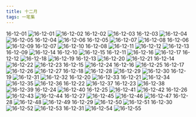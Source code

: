 ```yaml
---
title: 十二月
tags: 一笔集
---
```

16-12-01
![16-12-01](https://lh3.googleusercontent.com/-PifD8jfDoCQ/WGgq2LIjk1I/AAAAAAAAAVo/eOLIt1nfofU/I/16-12-01.jpg)
![16-12-02](https://lh3.googleusercontent.com/-q09Gk16VG7w/WGgq2SIu1bI/AAAAAAAAAVs/6UU8k4457jY/I/16-12-02.jpg)
16-12-02
![16-12-03](https://lh3.googleusercontent.com/-ix2KSIFFl_c/WGgq2jojCaI/AAAAAAAAAVw/HyITeCtjOwA/I/16-12-03.jpg)
16-12-03
![16-12-04](https://lh3.googleusercontent.com/-MHMu4NqJKm4/WGgq2y3xCzI/AAAAAAAAAV0/kyAWl3hC6q4/I/16-12-04.jpg)
![16-12-05](https://lh3.googleusercontent.com/-lLHaa2ervFk/WGgq3PgEYyI/AAAAAAAAAV4/Bk8Hi3xOe9w/I/16-12-05.jpg)
16-12-04
![16-12-06](https://lh3.googleusercontent.com/-qfN0lAYQrj8/WGgq3Q-h0NI/AAAAAAAAAV8/mj_5cm84s4k/I/16-12-06.jpg)
16-12-05
![16-12-07](https://lh3.googleusercontent.com/-CeHISogqs0k/WGgq3g5IVgI/AAAAAAAAAWA/5UDANjQT34M/I/16-12-07.jpg)
![16-12-08](https://lh3.googleusercontent.com/-CsC5py2mq-4/WGgq35Dz_WI/AAAAAAAAAWE/_gSCPc-mdoo/I/16-12-08.jpg)
16-12-06
![16-12-09](https://lh3.googleusercontent.com/-MynLlF41J2g/WGgq4HcrVzI/AAAAAAAAAWI/r7tQsxSxcU4/I/16-12-09.jpg)
16-12-07
![16-12-10](https://lh3.googleusercontent.com/-GlCAkC5ypWY/WGgq4Q5bmwI/AAAAAAAAAWM/1BCH7OJQACQ/I/16-12-10.jpg)
16-12-08
![16-12-11](https://lh3.googleusercontent.com/-B1Q9ew0l8pI/WGgq4j7QuHI/AAAAAAAAAWQ/yVa3P3YZr2Q/I/16-12-11.jpg)
![16-12-12](https://lh3.googleusercontent.com/-TZCJkd13Gx0/WGgq42xSrgI/AAAAAAAAAWU/w-zY9z5aeac/I/16-12-12.jpg)
![16-12-13](https://lh3.googleusercontent.com/-GNsEDIkQRvw/WGgq5HKBKxI/AAAAAAAAAWY/z38E7ADJsFA/I/16-12-13.jpg)
16-12-09
![16-12-14](https://lh3.googleusercontent.com/-FTRI5fXko74/WGgq5TO__7I/AAAAAAAAAWc/Ga-2GP8smHo/I/16-12-14.jpg)
16-12-10
![16-12-15](https://lh3.googleusercontent.com/-AJke6F42Jos/WGgq5aHQFbI/AAAAAAAAAWg/10se7vFrK4U/I/16-12-15.jpg)
16-12-11
![16-12-16](https://lh3.googleusercontent.com/-AghHru8qUQM/WGgq5xiC0yI/AAAAAAAAAWk/wG2J-jkD__E/I/16-12-16.jpg)
![16-12-17](https://lh3.googleusercontent.com/-BfRej5BF1ZU/WGgq6D67quI/AAAAAAAAAWo/N9ho3j73yiQ/I/16-12-17.jpg)
16-12-12
![16-12-18](https://lh3.googleusercontent.com/-MdALJncUSuk/WGgq6MtoaaI/AAAAAAAAAWs/7zN1gLcAKDg/I/16-12-18.jpg)
![16-12-19](https://lh3.googleusercontent.com/-PxDUK-NiIb8/WGgq6SXm0EI/AAAAAAAAAWw/vKPIiKXupJU/I/16-12-19.jpg)
16-12-13
![16-12-20](https://lh3.googleusercontent.com/-m4hQCk3i40U/WGgq6iI2AHI/AAAAAAAAAW0/ct-h_fzyYO8/I/16-12-20.jpg)
![16-12-21](https://lh3.googleusercontent.com/-t1klBhNzb9U/WGgq62USX7I/AAAAAAAAAW4/K0iOhMMsqgA/I/16-12-21.jpg)
16-12-14
![16-12-22](https://lh3.googleusercontent.com/-BHJE9IWvlvk/WGgq7BgboyI/AAAAAAAAAW8/UgtmFIcH4Sg/I/16-12-22.jpg)
![16-12-23](https://lh3.googleusercontent.com/-GxdXqdfNg8c/WGgq7rXRHBI/AAAAAAAAAXA/8H3YVPH84lU/I/16-12-23.jpg)
16-12-15
![16-12-24](https://lh3.googleusercontent.com/-MxvgkZ8w3ys/WGgq7yGEF8I/AAAAAAAAAXE/1AxzRldbTbg/I/16-12-24.jpg)
16-12-16
![16-12-25](https://lh3.googleusercontent.com/-XzrgFYnWRpM/WGgq8IEA4xI/AAAAAAAAAXI/nvlZzByDzNo/I/16-12-25.jpg)
16-12-17
![16-12-26](https://lh3.googleusercontent.com/-Y7vrGaNwdiw/WGgq8ZAwjkI/AAAAAAAAAXM/5zwEdypLXDs/I/16-12-26.jpg)
![16-12-27](https://lh3.googleusercontent.com/-cpcDq14Ih4w/WGgq8kXYiII/AAAAAAAAAXQ/wDgOGMdxvYM/I/16-12-27.jpg)
16-12-18
![16-12-28](https://lh3.googleusercontent.com/-lAsRUdwwGxA/WGgq8w2D0OI/AAAAAAAAAXU/b0rZKmDyAgM/I/16-12-28.jpg)
![16-12-29](https://lh3.googleusercontent.com/-3INgoTq4Eoo/WGgq9KzvLMI/AAAAAAAAAXY/_VbkbhNaU00/I/16-12-29.jpg)
![16-12-30](https://lh3.googleusercontent.com/-4QSot07dcAI/WGgq9Q8iA9I/AAAAAAAAAXc/OOkp22gh0wI/I/16-12-30.jpg)
16-12-19
![16-12-31](https://lh3.googleusercontent.com/-RvSXOA_0cjU/WGgq9u_gJSI/AAAAAAAAAXg/uleaVDsK7_A/I/16-12-31.jpg)
![16-12-32](https://lh3.googleusercontent.com/-BsDDgi-XCl8/WGgq-PNG1yI/AAAAAAAAAXk/YxsrEupDPeQ/I/16-12-32.jpg)
16-12-20
![16-12-33](https://lh3.googleusercontent.com/-OZNRLoKKLak/WGgq-TSqkaI/AAAAAAAAAXo/ugzsbaC3vGM/I/16-12-33.jpg)
16-12-21
![16-12-34](https://lh3.googleusercontent.com/-GPuBEO5hApk/WGgq-qTrFnI/AAAAAAAAAXs/QKkrlgfHSFE/I/16-12-34.jpg)
![16-12-35](https://lh3.googleusercontent.com/-VCfdpRAT1QU/WGgq-wfgB-I/AAAAAAAAAXw/BfweqPnivEo/I/16-12-35.jpg)
![16-12-36](https://lh3.googleusercontent.com/-40TBVdgSGsY/WGgq_CiHIWI/AAAAAAAAAX0/Hvd9QDl1vDM/I/16-12-36.jpg)
16-12-22
![16-12-37](https://lh3.googleusercontent.com/-xYSv_voZWJA/WGgq_dHn2qI/AAAAAAAAAX4/HpNo-lzUUXs/I/16-12-37.jpg)
16-12-23
![16-12-38](https://lh3.googleusercontent.com/-5ocWdp5F7r8/WGgq_tq7tBI/AAAAAAAAAX8/0B0ulNAPeq4/I/16-12-38.jpg)
![16-12-39](https://lh3.googleusercontent.com/-jTPQlTGUqO0/WGgq_9lNFRI/AAAAAAAAAYA/LWHC-KqgXI8/I/16-12-39.jpg)
16-12-24
![16-12-40](https://lh3.googleusercontent.com/-2vdwUKgB-CM/WGgrAKPX_YI/AAAAAAAAAYE/1Hk5RRKVX3o/I/16-12-40.jpg)
16-12-25
![16-12-41](https://lh3.googleusercontent.com/-nHH4GcgNQpw/WGgrAH1e9HI/AAAAAAAAAYI/MNirr2PvrkI/I/16-12-41.jpg)
![16-12-42](https://lh3.googleusercontent.com/-HPDg7DyAbtA/WGgrAURt4jI/AAAAAAAAAYM/kSMVD83udqM/I/16-12-42.jpg)
16-12-26
![16-12-43](https://lh3.googleusercontent.com/-Afzs0-uaKJ4/WGgrAlf616I/AAAAAAAAAYQ/X823DZKnqU4/I/16-12-43.jpg)
![16-12-44](https://lh3.googleusercontent.com/-bln8eazPBxw/WGgrA-GeDXI/AAAAAAAAAYU/mexLCLbnOag/I/16-12-44.jpg)
16-12-27
![16-12-45](https://lh3.googleusercontent.com/-79IRMiANxxg/WGgrBEh2_SI/AAAAAAAAAYY/j99gEvDUXTs/I/16-12-45.jpg)
![16-12-46](https://lh3.googleusercontent.com/-QXhpDY3hln8/WGgrBWzkiMI/AAAAAAAAAYc/P_V-shzHxjc/I/16-12-46.jpg)
![16-12-47](https://lh3.googleusercontent.com/-OgTJVqqNkJs/WGgrBgkMkEI/AAAAAAAAAYg/aSekfngv9UU/I/16-12-47.jpg)
16-12-28
![16-12-48](https://lh3.googleusercontent.com/-jp5wPdUE2E0/WGgrBwi46TI/AAAAAAAAAYk/MLXaZiSzKbM/I/16-12-48.jpg)
![16-12-49](https://lh3.googleusercontent.com/-N4PVrFSXFRk/WGgrCDw8FEI/AAAAAAAAAYo/2SVtzepb3tA/I/16-12-49.jpg)
16-12-29
![16-12-50](https://lh3.googleusercontent.com/-jLorADh-LYQ/WGgrCSYE06I/AAAAAAAAAYs/eusj9RGGleQ/I/16-12-50.jpg)
![16-12-51](https://lh3.googleusercontent.com/-9lIZKZHd8T0/WGgrC96uV5I/AAAAAAAAAYw/8yc7p80eGuU/I/16-12-51.jpg)
16-12-30
![16-12-52](https://lh3.googleusercontent.com/-RoqZhfOAbd8/WGgrC8T4s5I/AAAAAAAAAY0/_AArOsf8vT4/I/16-12-52.jpg)
![16-12-53](https://lh3.googleusercontent.com/-AOI9ZYLIpOw/WGgrDHvloiI/AAAAAAAAAY4/8n4CdxiHV2g/I/16-12-53.jpg)
16-12-31
![16-12-54](https://lh3.googleusercontent.com/-OqDgCJTZDRU/WGgrDRGGS4I/AAAAAAAAAY8/9vSM3FQy_b8/I/16-12-54.jpg)
![16-12-55](https://lh3.googleusercontent.com/-IleXObVxV1M/WGgrDg4GANI/AAAAAAAAAZA/p2ytjDkWpIQ/I/16-12-55.jpg)



